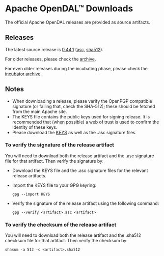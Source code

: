 # Apache OpenDAL™ Downloads

The official Apache OpenDAL releases are provided as source artifacts.

## Releases

The latest source release is [0.44.1](
https://www.apache.org/dyn/closer.lua/opendal/0.44.1/apache-opendal-incubating-0.44.1-src.tar.gz?action=download) ([asc](https://downloads.apache.org/opendal/0.44.1/apache-opendal-incubating-0.44.1-src.tar.gz.asc),
[sha512](https://downloads.apache.org/opendal/0.44.1/apache-opendal-incubating-0.44.1-src.tar.gz.sha512)).

For older releases, please check the [archive](https://archive.apache.org/dist/opendal/).

For even older releases during the incubating phase, please check the [incubator archive](https://archive.apache.org/dist/incubator/opendal/).

## Notes

* When downloading a release, please verify the OpenPGP compatible signature (or failing that, check the SHA-512); these should be fetched from the main Apache site.
* The KEYS file contains the public keys used for signing release. It is recommended that (when possible) a web of trust is used to confirm the identity of these keys.
* Please download the [KEYS](https://downloads.apache.org/opendal/KEYS) as well as the .asc signature files.

### To verify the signature of the release artifact

You will need to download both the release artifact and the .asc signature file for that artifact. Then verify the signature by:

* Download the KEYS file and the .asc signature files for the relevant release artifacts.
* Import the KEYS file to your GPG keyring: 

    ```shell
    gpg --import KEYS
    ```

* Verify the signature of the release artifact using the following command:
  
    ```shell
    gpg --verify <artifact>.asc <artifact>
    ```

### To verify the checksum of the release artifact

You will need to download both the release artifact and the .sha512 checksum file for that artifact. Then verify the checksum by:

```shell
shasum -a 512 -c <artifact>.sha512
```
